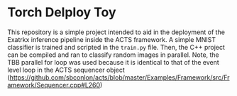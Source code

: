 # Torch Delploy Toy

This repository is a simple project intended to aid in the deployment of the Exatrkx inference pipeline inside the ACTS framework. A simple MNIST classifier is trained and scripted in the `train.py` file. Then, the C++ project can be compiled and ran to classify random images in parallel. Note, the TBB parallel for loop was used because it is identical to that of the event level loop in the ACTS sequencer object (https://github.com/sbconlon/acts/blob/master/Examples/Framework/src/Framework/Sequencer.cpp#L260) 
